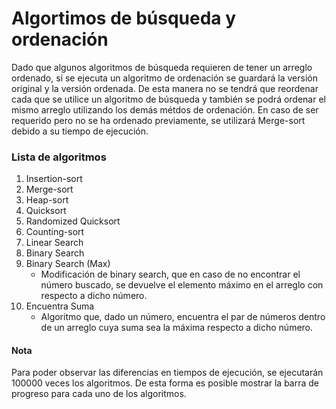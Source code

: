 # Algortimos de búsqueda y ordenación

Dado que algunos algoritmos de búsqueda requieren de tener un arreglo ordenado, si se ejecuta un algoritmo de ordenación
se guardará la versión original y la versión ordenada. De esta manera no se tendrá que reordenar cada que se utilice un 
algoritmo de búsqueda y también se podrá ordenar el mismo arreglo utilizando los demás métdos de ordenación. En caso de 
ser requerido pero no se ha ordenado previamente, se utilizará Merge-sort debido a su tiempo de ejecución. 

### Lista de algoritmos
1. Insertion-sort
2. Merge-sort
3. Heap-sort
4. Quicksort
5. Randomized Quicksort
6. Counting-sort
7. Linear Search
8. Binary Search
9. Binary Search (Max)
    * Modificación de binary search, que en caso de no encontrar el número buscado, se devuelve el elemento máximo
    en el arreglo con respecto a dicho número.
10. Encuentra Suma 
    * Algoritmo que, dado un número, encuentra el par de números dentro de un arreglo cuya suma sea la
    máxima respecto a dicho número.

#### Nota
Para poder observar las diferencias en tiempos de ejecución, se ejecutarán 100000 veces los algoritmos.
De esta forma es posible mostrar la barra de progreso para cada uno de los algoritmos.  